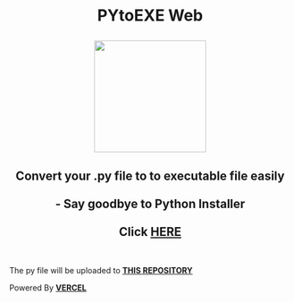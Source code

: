 <h1 align="center">
PYtoEXE Web

<p align="center">
  <img width="200" height="200" src="https://github.com/user-attachments/assets/fdb7b73f-3537-44e0-9d9e-daff5a9cbead">
</p>
 
</h1>
 <h2 align="center">
Convert your .py file to to executable file easily 
  <br>  <br>
  - Say goodbye to Python Installer 
<br><br>
  Click <a href="https://v0-pytoexe.vercel.app/" target="_blank"><b> HERE</b></a>
  </h2>
  
  <br>
 
 <p className="mt-8 text-center text-sm text-muted-foreground">
        The py file will be uploaded to <a href="https://github.com/eroge69/PyToExe/tree/main/python-files" target="_blank"><b> THIS REPOSITORY</b></a>

 <p className="mt-8 text-center text-sm text-muted-foreground">
        Powered By <a href="https://vercel.com/" target="_blank"><b> VERCEL</b></a>
